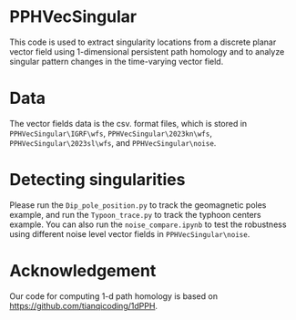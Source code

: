 # PPHVecSingular

This code is used to extract singularity locations from a discrete planar vector field using 1-dimensional persistent path homology and to analyze singular pattern changes in the time-varying vector field.

# Data

The vector fields data is the csv. format files, which is stored in `PPHVecSingular\IGRF\wfs`, `PPHVecSingular\2023kn\wfs`, `PPHVecSingular\2023sl\wfs`, and `PPHVecSingular\noise`.

# Detecting singularities
Please run the `Dip_pole_position.py` to track the geomagnetic poles example, and run the `Typoon_trace.py` to track the typhoon centers example.
You can also run the `noise_compare.ipynb` to test the robustness using different noise level vector fields in `PPHVecSingular\noise`.

# Acknowledgement
Our code for computing 1-d path homology is based on https://github.com/tianqicoding/1dPPH.
